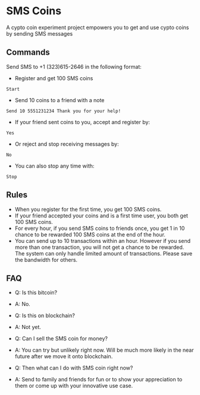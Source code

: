 # SMS Coins
A cypto coin experiment project empowers you to get and use cypto coins by sending SMS messages

## Commands
Send SMS to +1 (323)615-2646 in the following format:
* Register and get 100 SMS coins
```
Start
```
* Send 10 coins to a friend with a note
```
Send 10 5551231234 Thank you for your help!
```
* If your friend sent coins to you, accept and register by:
```
Yes
```
* Or reject and stop receiving messages by:
```
No
```
* You can also stop any time with:
```
Stop
```

## Rules
* When you register for the first time, you get 100 SMS coins.
* If your friend accepted your coins and is a first time user, you both get 100 SMS coins.
* For every hour, if you send SMS coins to friends once, you get 1 in 10 chance to be rewarded 100 SMS coins at the end of the hour.
* You can send up to 10 transactions within an hour. However if you send more than one transaction, you will not get a chance to be rewarded. The system can only handle limited amount of transactions. Please save the bandwidth for others.

## FAQ
* Q: Is this bitcoin?
* A: No.

* Q: Is this on blockchain?
* A: Not yet.

* Q: Can I sell the SMS coin for money?
* A: You can try but unlikely right now. Will be much more likely in the near future after we move it onto blockchain.

* Q: Then what can I do with SMS coin right now?
* A: Send to family and friends for fun or to show your appreciation to them or come up with your innovative use case.
